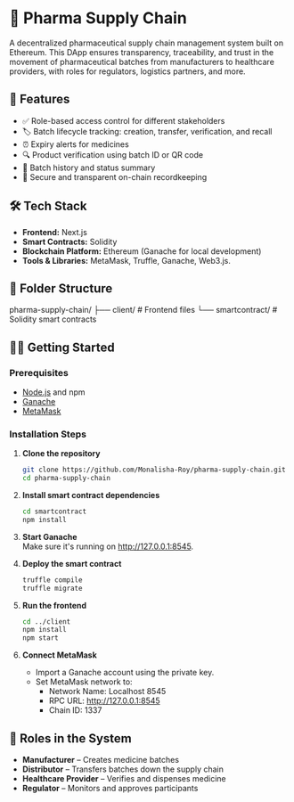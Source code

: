 # 💊 Pharma Supply Chain

A decentralized pharmaceutical supply chain management system built on Ethereum. This DApp ensures transparency, traceability, and trust in the movement of pharmaceutical batches from manufacturers to healthcare providers, with roles for regulators, logistics partners, and more.

## 🚀 Features

- ✅ Role-based access control for different stakeholders
- 🏷️ Batch lifecycle tracking: creation, transfer, verification, and recall
- ⏰ Expiry alerts for medicines
- 🔍 Product verification using batch ID or QR code
- 📜 Batch history and status summary
- 🔐 Secure and transparent on-chain recordkeeping

## 🛠️ Tech Stack

- **Frontend:** Next.js  
- **Smart Contracts:** Solidity  
- **Blockchain Platform:** Ethereum (Ganache for local development)  
- **Tools & Libraries:** MetaMask, Truffle, Ganache, Web3.js.

## 📁 Folder Structure
pharma-supply-chain/
├── client/ # Frontend files 
└── smartcontract/ # Solidity smart contracts

## 🧑‍💻 Getting Started

### Prerequisites

- [Node.js](https://nodejs.org/) and npm
- [Ganache](https://trufflesuite.com/ganache/)
- [MetaMask](https://metamask.io/)

### Installation Steps

1. **Clone the repository**
   ```bash
   git clone https://github.com/Monalisha-Roy/pharma-supply-chain.git
   cd pharma-supply-chain
   ```

2. **Install smart contract dependencies**
   ```bash
   cd smartcontract
   npm install
   ```

3. **Start Ganache**  
   Make sure it's running on http://127.0.0.1:8545.

4. **Deploy the smart contract**
   ```bash
   truffle compile
   truffle migrate
   ```

5. **Run the frontend**
   ```bash
   cd ../client
   npm install
   npm start
   ```

6. **Connect MetaMask**
   - Import a Ganache account using the private key.
   - Set MetaMask network to:
     - Network Name: Localhost 8545  
     - RPC URL: http://127.0.0.1:8545  
     - Chain ID: 1337

## 🔐 Roles in the System
- **Manufacturer** – Creates medicine batches  
- **Distributor** – Transfers batches down the supply chain  
- **Healthcare Provider** – Verifies and dispenses medicine  
- **Regulator** – Monitors and approves participants
